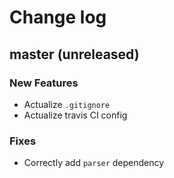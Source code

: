 # Change log

## master (unreleased)

### New Features

* Actualize `.gitignore`
* Actualize travis CI config

### Fixes

* Correctly add `parser` dependency
